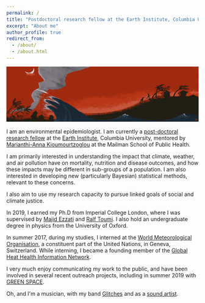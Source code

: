 ```yaml
---
permalink: /
title: "Postdoctoral research fellow at the Earth Institute, Columbia University"
excerpt: "About me"
author_profile: true
redirect_from: 
  - /about/
  - /about.html
---
```


<img src="files/banner.jpg" alt="" class="inline"/>

I am an environmental epidemiologist. I am currently a <a href='https://www.earth.columbia.edu/articles/view/55' target="_blank">post-doctoral research fellow</a> at the <a href='https://www.earth.columbia.edu/' target="_blank">Earth Institute</a>, Columbia University, mentored by <a href='https://www.mailman.columbia.edu/people/our-faculty/mk3961' target="_blank">Marianthi-Anna Kioumourtzoglou</a> at the Mailman School of Public Health.

I am primarily interested in understanding the impact that climate, weather, and air pollution have on mortality, nutrition and disease outcomes, and how these impacts may be different in sub-groups of a population. I am also interested in developing new (particularly Bayesian) statistical methods, relevant to these concerns. 

I also aim to use my research capacity to pursue linked goals of social and climate justice.

In 2019, I earned my Ph.D from Imperial College London, where I was supervised by <a href='http://globalenvhealth.org/' target="_blank">Majid Ezzati</a> and <a href='https://www.imperial.ac.uk/people/r.toumi' target="_blank">Ralf Toumi</a>. I also hold an undergraduate degree in physics from the University of Oxford. 

In summer 2017, during my studies, I interned at the <a href='https://public.wmo.int/en' target="_blank">World Meteorological Organisation</a>, a constituent part of the United Nations, in Geneva, Switzerland. While interning, I became a founding member of the <a href='http://ghhin.org/' target="_blank">Global Heat Health Information Network</a>.

I very much enjoy communicating my work to the public, and have been involved in several recent outreach projects, including in summer 2019 with <a href='http://enyalachmancurl.co.uk/greenspace' target="_blank">GREEN SPACE</a>. 

Oh, and I'm a musician, with my band <a href='https://open.spotify.com/artist/7EWl2Eh2mIAIl1k9YzXGIs?si=KDj6Ny_lTsKGmJjIYdQ1Ag' target="_blank">Glitches</a> and as a <a href='https://soundcloud.com/rmiparks' target="_blank">sound artist</a>.

